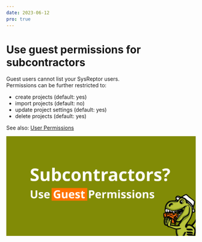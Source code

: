 ```yaml
---
date: 2023-06-12
pro: true
---
```


# Use guest permissions for subcontractors
Guest users cannot list your SysReptor users.  
Permissions can be further restricted to:

 * create projects (default: yes)
 * import projects (default: no)
 * update project settings (default: yes)
 * delete projects (default: yes)

See also: [User Permissions](../../users/user-permissions.md#superuser)

![Guest permissions for subcontractors](../../images/show/subcontractors.png)
